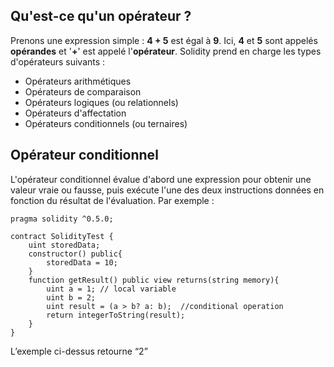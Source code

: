## Qu'est-ce qu'un opérateur ?

Prenons une expression simple : **4 + 5** est égal à **9**. Ici, **4** et **5** sont appelés **opérandes** et '**+**' est appelé l'**opérateur**. Solidity prend en charge les types d'opérateurs suivants :

- Opérateurs arithmétiques
- Opérateurs de comparaison
- Opérateurs logiques (ou relationnels)
- Opérateurs d'affectation
- Opérateurs conditionnels (ou ternaires)

## Opérateur conditionnel

L'opérateur conditionnel évalue d'abord une expression pour obtenir une valeur vraie ou fausse, puis exécute l'une des deux instructions données en fonction du résultat de l'évaluation. Par exemple :

```solidity
pragma solidity ^0.5.0;

contract SolidityTest {
    uint storedData; 
    constructor() public{
        storedData = 10;   
    }
    function getResult() public view returns(string memory){
        uint a = 1; // local variable
        uint b = 2;
        uint result = (a > b? a: b);  //conditional operation
        return integerToString(result); 
    }
}
```

L’exemple ci-dessus retourne “2”
